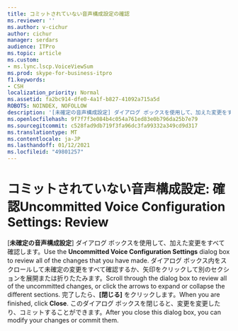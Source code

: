 ```yaml
---
title: コミットされていない音声構成設定の確認
ms.reviewer: ''
ms.author: v-cichur
author: cichur
manager: serdars
audience: ITPro
ms.topic: article
ms.custom:
- ms.lync.lscp.VoiceViewSum
ms.prod: skype-for-business-itpro
f1.keywords:
- CSH
localization_priority: Normal
ms.assetid: fa2bc914-dfe0-4a1f-b827-41092a715a5d
ROBOTS: NOINDEX, NOFOLLOW
description: '[未確定の音声構成設定] ダイアログ ボックスを使用して、加えた変更をすべて確認します。 ダイアログ ボックス内をスクロールして未確定の変更をすべて確認するか、矢印をクリックして別のセクションを展開または折りたたみます。 完了したら、[閉じる] をクリックします。 このダイアログ ボックスを閉じると、変更を変更したり、コミットすることができます。'
ms.openlocfilehash: 9f7f7f3e084b4c054a761ed83e0b796da25b7e79
ms.sourcegitcommit: c528fad9db719f3fa96dc3fa99332a349cd9d317
ms.translationtype: MT
ms.contentlocale: ja-JP
ms.lasthandoff: 01/12/2021
ms.locfileid: "49801257"
---
```

# <a name="uncommitted-voice-configuration-settings-review"></a><span data-ttu-id="88d17-106">コミットされていない音声構成設定: 確認</span><span class="sxs-lookup"><span data-stu-id="88d17-106">Uncommitted Voice Configuration Settings: Review</span></span>
 
<span data-ttu-id="88d17-107">[**未確定の音声構成設定**] ダイアログ ボックスを使用して、加えた変更をすべて確認します。</span><span class="sxs-lookup"><span data-stu-id="88d17-107">Use the **Uncommitted Voice Configuration Settings** dialog box to review all of the changes that you have made.</span></span> <span data-ttu-id="88d17-108">ダイアログ ボックス内をスクロールして未確定の変更をすべて確認するか、矢印をクリックして別のセクションを展開または折りたたみます。</span><span class="sxs-lookup"><span data-stu-id="88d17-108">Scroll through the dialog box to review all of the uncommitted changes, or click the arrows to expand or collapse the different sections.</span></span> <span data-ttu-id="88d17-109">完了したら、**[閉じる]** をクリックします。</span><span class="sxs-lookup"><span data-stu-id="88d17-109">When you are finished, click **Close**.</span></span> <span data-ttu-id="88d17-110">このダイアログ ボックスを閉じると、変更を変更したり、コミットすることができます。</span><span class="sxs-lookup"><span data-stu-id="88d17-110">After you close this dialog box, you can modify your changes or commit them.</span></span>
  
 
  

